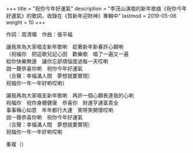 +++
title = "祝你今年好運氣"
description = "李茂山演唱的新年歌曲《祝你今年好運氣》的歌詞，收錄在《賀新年迎財神》專輯中"
lastmod = 2019-05-06
weight = 10
+++

作詞：周清嘯　作曲：張平福

讓我來為大家唱支新年歌喲　趁著新年新春許心願喲  
（祝福你　把這歌兒記心田　歡樂歌　唱了一遍又一遍  
給你快樂無邊　讓你忘卻煩惱度過每一天哎喲  
說一聲恭喜你喲　祝你今年好運氣  
（合聲：幸福滿人間　夢想就要實現）  
祝福你一年一年好喲哎喲）  

讓我再為大家唱支新年歌喲　再許一個心願表達我的心喲  
祝福你　祝你身體健康　恭喜你　財運亨通富貴全  
事事稱心如意　年年都行大運　笑呀笑開懷哎喲  
說一聲恭喜你喲　祝你今年好運氣  
（合聲：幸福滿人間　夢想就要實現）  
祝福你一年一年好喲哎喲  

重複（）